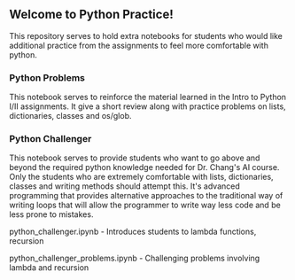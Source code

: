 ## Welcome to Python Practice!

This repository serves to hold extra notebooks for students who would like additional practice from the assignments to feel more comfortable with python.

### Python Problems

This notebook serves to reinforce the material learned in the Intro to Python I/II assignments. It give a short review along with practice problems on lists, dictionaries, classes and os/glob. 

### Python Challenger
This notebook serves to provide students who want to go above and beyond the required python knowledge needed for Dr. Chang's AI course. Only the students who are extremely comfortable with lists, dictionaries, classes and writing methods should attempt this. It's advanced programming that provides alternative approaches to the traditional way of writing loops that will allow the programmer to write way less code and be less prone to mistakes.

python_challenger.ipynb - Introduces students to lambda functions, recursion

python_challenger_problems.ipynb - Challenging problems involving lambda and recursion

